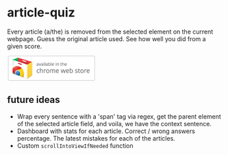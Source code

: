 # article-quiz
Every article (a/the) is removed from the selected element on the current webpage. Guess the original article used. See how well you did from a given score.


[![available in the chrome web store](./webstore_badge.png)](https://chrome.google.com/webstore/detail/english-articles-quiz/jjppejalfigcpljandnpcenglfdleaoh)

## future ideas
- Wrap every sentence with a 'span' tag via regex, get the parent element of the selected article field, and voila, we have the context sentence.
- Dashboard with stats for each article. Correct / wrong answers percentage. The latest mistakes for each of the articles.
- Custom `scrollIntoViewIfNeeded` function